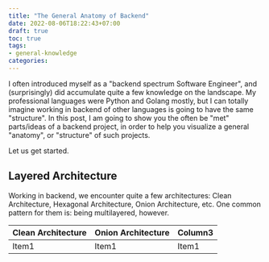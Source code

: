 ```yaml
---
title: "The General Anatomy of Backend"
date: 2022-08-06T18:22:43+07:00
draft: true
toc: true
tags:
- general-knowledge
categories:
---
```


I often introduced myself as a "backend spectrum Software Engineer", and
(surprisingly) did accumulate quite a few knowledge on the landscape. My professional
languages were Python and Golang mostly, but I can totally imagine working in
backend of other languages is going to have the same "structure". In this post,
I am going to show you the often be "met" parts/ideas of a backend project, in
order to help you visualize a general "anatomy", or "structure" of such
projects.

Let us get started.

## Layered Architecture

Working in backend, we encounter quite a few architectures: Clean Architecture,
Hexagonal Architecture, Onion Architecture, etc. One common pattern for them is:
being multilayered, however.

| Clean Architecture | Onion Architecture | Column3 |
|--------------------|--------------------|---------|
| Item1              | Item1              | Item1   |


